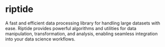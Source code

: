 # riptide
A fast and efficient data processing library for handling large datasets with ease. Riptide provides powerful algorithms and utilities for data manipulation, transformation, and analysis, enabling seamless integration into your data science workflows.
